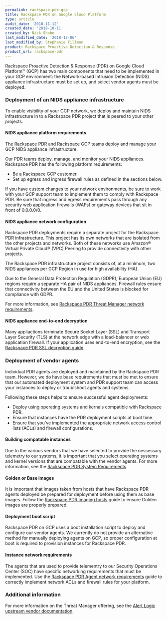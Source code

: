 ```yaml
---
permalink: rackspace-pdr-gcp
title: Rackspace PDR on Google Cloud Platform
type: article
audit_date: '2018-11-12'
created_date: '2018-10-11'
created_by: Nick Shobe
last_modified_date: '2018-12-06'
last_modified_by: Stephanie Fillmon
product: Rackspace Proactive Detection & Response
product_url: rackspace-pdr
---
```


Rackspace Proactive Detection & Response (PDR) on Google Cloud Platform&trade; (GCP) has two main
components that need to be implemented in
your GCP environment: the Network-based Intrusion Detection (NIDS) appliance infrastructure
must be set up, and select vendor agents must be deployed.

### Deployment of an NIDS appliance infrastructure

To enable visibility of your GCP network, we deploy and maintain NIDS infrastructure in to a Rackspace PDR project that is peered to your other projects.

#### NIDS appliance platform requirements

The Rackspace PDR and Rackspace GCP teams deploy and manage your GCP NIDS appliance infrastructure.

Our PDR teams deploy, manage, and monitor your NIDS appliances. Rackspace PDR has the following platform requirements:

- Be a Rackspace GCP customer.
- Set up egress and ingress firewall rules as defined in the sections below.

If you have custom changes to your network environments, be sure to work with your GCP support team
to implement them to comply with Rackspace PDR. Be sure that ingress and egress requirements
pass through any security web application firewalls (WAFs) or gateway devices that sit in front of 0.0.0.0/0.

#### NIDS appliance network configuration

Rackspace PDR deployments require a separate project for the Rackspace PDR infrastructure. This
project has its own networks that are isolated from the other projects and networks. Both of
these networks use Amazon&reg; Virtual Private Cloud&reg; (VPC) Peering to provide connectivity with other projects.

The Rackspace PDR infrastructure project consists of, at a minimum, two NIDS appliances per GCP Region in
use for high availability (HA).

Due to the General Data Protection Regulation (GDPR), European Union (EU) regions require a
separate HA pair of NIDS appliances. Firewall rules ensure that connectivity between the EU and the
United States is blocked for compliance with GDPR.

For more information, see [Rackspace PDR Threat Manager network requirements](/support/how-to/rackspace-pdr-nids-networking/).

#### NIDS appliance end-to-end decryption

Many appliactions terminate Secure Socket Layer (SSL) and Transport Layer Security (TLS) at the network
edge with a load-balancer or web application firewall. If your application uses end-to-end encryption, see
the [Rackspace PDR SSL decryption guide](/support/how-to/rackspace-pdr-ssl-decryption/).

### Deployment of vendor agents

Individual PDR agents are deployed and maintained by the Rackspace PDR team. However, we do have base
requirements that must be met to ensure that our automated deployment system and PDR support team can access
your instances to deploy or troublshoot agents and systems.

Following these steps helps to ensure successful agent deployments:

- Deploy using operating systems and kernals compatible with Rackspace PDR.
- Ensure that instances have the PDR deployment scripts at boot time.
- Ensure that you've implemented the appropriate network access control lists (ACLs) and firewall configurations.

#### Building compatable instances

Due to the various vendors that we have selected to provide the nessessary telemetry to our systems, it is
important that you select operating systems and kernel versions that are compatable with the vendor agents. For
more information, see the [Rackspace PDR System Requirements](/support/how-to/rackspace-pdr-agent-compatibility/).

#### Golden or Base images

It is important that images taken from hosts that have Rackspace PDR agents deployed be prepared for deployment before using them as base images. Follow the [Rackspace PDR imaging hosts](/support/how-to/rackspace-pdr-imaging/) guide to ensure Golden images are properly prepared.

#### Deployment boot script

Rackspace PDR on GCP uses a boot installation script to deploy and configure our vendor agents. We
currently do not provide an alternative method for manually deploying agents on GCP, so proper
configuration at boot is required to provision instances for Rackspace PDR.

#### Instance network requirements

The agents that are used to provide telementry to our Security Operations Center (SOC) have specific networking
requirements that must be implemented. Use the
[Rackspace PDR Agent network requirements](/support/how-to/rackspace-pdr-agent-networking/) guide to
correctly implement network ACLs and firewall rules for your platform.

### Additional information

For more information on the Threat Manager offering, see the [Alert Logic upstream vendor documentation](https://docs.alertlogic.com/install/cloud/amazon-web-services-threat-manager-direct-windows.htm).
